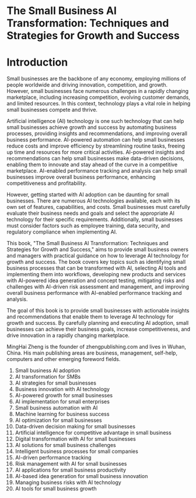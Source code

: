 # The Small Business AI Transformation: Techniques and Strategies for Growth and Success

# Introduction

Small businesses are the backbone of any economy, employing millions of people worldwide and driving innovation, competition, and growth. However, small businesses face numerous challenges in a rapidly changing marketplace, including increasing competition, evolving customer demands, and limited resources. In this context, technology plays a vital role in helping small businesses compete and thrive.

Artificial intelligence (AI) technology is one such technology that can help small businesses achieve growth and success by automating business processes, providing insights and recommendations, and improving overall business performance. AI-powered automation can help small businesses reduce costs and improve efficiency by streamlining routine tasks, freeing up time and resources for more critical activities. AI-powered insights and recommendations can help small businesses make data-driven decisions, enabling them to innovate and stay ahead of the curve in a competitive marketplace. AI-enabled performance tracking and analysis can help small businesses improve overall business performance, enhancing competitiveness and profitability.

However, getting started with AI adoption can be daunting for small businesses. There are numerous AI technologies available, each with its own set of features, capabilities, and costs. Small businesses must carefully evaluate their business needs and goals and select the appropriate AI technology for their specific requirements. Additionally, small businesses must consider factors such as employee training, data security, and regulatory compliance when implementing AI.

This book, "The Small Business AI Transformation: Techniques and Strategies for Growth and Success," aims to provide small business owners and managers with practical guidance on how to leverage AI technology for growth and success. The book covers key topics such as identifying small business processes that can be transformed with AI, selecting AI tools and implementing them into workflows, developing new products and services with AI-powered idea generation and concept testing, mitigating risks and challenges with AI-driven risk assessment and management, and improving overall business performance with AI-enabled performance tracking and analysis.

The goal of this book is to provide small businesses with actionable insights and recommendations that enable them to leverage AI technology for growth and success. By carefully planning and executing AI adoption, small businesses can achieve their business goals, increase competitiveness, and drive innovation in a rapidly changing marketplace.

MingHai Zheng is the founder of zhengpublishing.com and lives in Wuhan, China. His main publishing areas are business, management, self-help, computers and other emerging foreword fields.



1. Small business AI adoption
2. AI transformation for SMBs
3. AI strategies for small businesses
4. Business innovation with AI technology
5. AI-powered growth for small businesses
6. AI implementation for small enterprises
7. Small business automation with AI
8. Machine learning for business success
9. AI optimization for small businesses
10. Data-driven decision making for small businesses
11. Artificial intelligence for competitive advantage in small business
12. Digital transformation with AI for small businesses
13. AI solutions for small business challenges
14. Intelligent business processes for small companies
15. AI-driven performance tracking
16. Risk management with AI for small businesses
17. AI applications for small business productivity
18. AI-based idea generation for small business innovation
19. Managing business risks with AI technology
20. AI tools for small business growth

